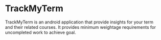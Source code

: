# TrackMyTerm
TrackMyTerm is an android application that provide insights for your term and their related courses. It provides minimum weightage requirements for uncompleted work to achieve goal.
